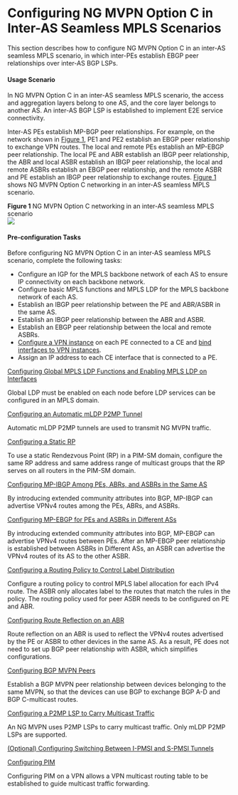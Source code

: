 Configuring NG MVPN Option C in Inter-AS Seamless MPLS Scenarios
================================================================

This section describes how to configure NG MVPN Option C in an inter-AS seamless MPLS scenario, in which inter-PEs establish EBGP peer relationships over inter-AS BGP LSPs.

#### Usage Scenario

In NG MVPN Option C in an inter-AS seamless MPLS scenario, the access and aggregation layers belong to one AS, and the core layer belongs to another AS. An inter-AS BGP LSP is established to implement E2E service connectivity.

Inter-AS PEs establish MP-BGP peer relationships. For example, on the network shown in [Figure 1](dc_vrp_cfg_ngmvpn_0060.html#EN-US_CONCEPT_0000001225673364__fig_dc_vrp_cfg_ngmvpn_006001), PE1 and PE2 establish an EBGP peer relationship to exchange VPN routes. The local and remote PEs establish an MP-EBGP peer relationship. The local PE and ABR establish an IBGP peer relationship, the ABR and local ASBR establish an IBGP peer relationship, the local and remote ASBRs establish an EBGP peer relationship, and the remote ASBR and PE establish an IBGP peer relationship to exchange routes. [Figure 1](dc_vrp_cfg_ngmvpn_0060.html#EN-US_CONCEPT_0000001225673364__fig_dc_vrp_cfg_ngmvpn_006001) shows NG MVPN Option C networking in an inter-AS seamless MPLS scenario.

**Figure 1** NG MVPN Option C networking in an inter-AS seamless MPLS scenario  
![](figure/en-us_image_0000001270153621.png)

#### Pre-configuration Tasks

Before configuring NG MVPN Option C in an inter-AS seamless MPLS scenario, complete the following tasks:

* Configure an IGP for the MPLS backbone network of each AS to ensure IP connectivity on each backbone network.
* Configure basic MPLS functions and MPLS LDP for the MPLS backbone network of each AS.
* Establish an IBGP peer relationship between the PE and ABR/ASBR in the same AS.
* Establish an IBGP peer relationship between the ABR and ASBR.
* Establish an EBGP peer relationship between the local and remote ASBRs.
* [Configure a VPN instance](dc_vrp_mpls-l3vpn-v4_cfg_0155.html) on each PE connected to a CE and [bind interfaces to VPN instances](dc_vrp_mpls-l3vpn-v4_cfg_0156.html).
* Assign an IP address to each CE interface that is connected to a PE.


[Configuring Global MPLS LDP Functions and Enabling MPLS LDP on Interfaces](../../../../software/nev8r10_vrpv8r16/user/vrp/dc_vrp_cfg_ngmvpn_0061.html)

Global LDP must be enabled on each node before LDP services can be configured in an MPLS domain.

[Configuring an Automatic mLDP P2MP Tunnel](../../../../software/nev8r10_vrpv8r16/user/vrp/dc_vrp_cfg_ngmvpn_0062.html)

Automatic mLDP P2MP tunnels are used to transmit NG MVPN traffic.

[Configuring a Static RP](../../../../software/nev8r10_vrpv8r16/user/vrp/dc_vrp_cfg_ngmvpn_0063.html)

To use a static Rendezvous Point (RP) in a PIM-SM domain, configure the same RP address and same address range of multicast groups that the RP serves on all routers in the PIM-SM domain.

[Configuring MP-IBGP Among PEs, ABRs, and ASBRs in the Same AS](../../../../software/nev8r10_vrpv8r16/user/vrp/dc_vrp_cfg_ngmvpn_0064.html)

By introducing extended community attributes into BGP, MP-IBGP can advertise VPNv4 routes among the PEs, ABRs, and ASBRs.

[Configuring MP-EBGP for PEs and ASBRs in Different ASs](../../../../software/nev8r10_vrpv8r16/user/vrp/dc_vrp_cfg_ngmvpn_0065.html)

By introducing extended community attributes into BGP, MP-EBGP can advertise VPNv4 routes between PEs. After an MP-EBGP peer relationship is established between ASBRs in Different ASs, an ASBR can advertise the VPNv4 routes of its AS to the other ASBR.

[Configuring a Routing Policy to Control Label Distribution](../../../../software/nev8r10_vrpv8r16/user/vrp/dc_vrp_cfg_ngmvpn_0066.html)

Configure a routing policy to control MPLS label allocation for each IPv4 route. The ASBR only allocates label to the routes that match the rules in the policy. The routing policy used for peer ASBR needs to be configured on PE and ABR.

[Configuring Route Reflection on an ABR](../../../../software/nev8r10_vrpv8r16/user/vrp/dc_vrp_cfg_ngmvpn_0067.html)

Route reflection on an ABR is used to reflect the VPNv4 routes advertised by the PE or ASBR to other devices in the same AS. As a result, PE does not need to set up BGP peer relationship with ASBR, which simplifies configurations.

[Configuring BGP MVPN Peers](../../../../software/nev8r10_vrpv8r16/user/vrp/dc_vrp_cfg_ngmvpn_0068.html)

Establish a BGP MVPN peer relationship between devices belonging to the same MVPN, so that the devices can use BGP to exchange BGP A-D and BGP C-multicast routes.

[Configuring a P2MP LSP to Carry Multicast Traffic](../../../../software/nev8r10_vrpv8r16/user/vrp/dc_vrp_cfg_ngmvpn_0069.html)

An NG MVPN uses P2MP LSPs to carry multicast traffic. Only mLDP P2MP LSPs are supported.

[(Optional) Configuring Switching Between I-PMSI and S-PMSI Tunnels](../../../../software/nev8r10_vrpv8r16/user/vrp/dc_vrp_cfg_ngmvpn_0021d.html)



[Configuring PIM](../../../../software/nev8r10_vrpv8r16/user/vrp/dc_vrp_cfg_ngmvpn_0070.html)

Configuring PIM on a VPN allows a VPN multicast routing table to be established to guide multicast traffic forwarding.